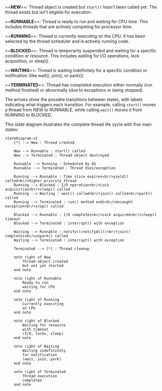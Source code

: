 
==**NEW**==: Thread object is created but `start()` hasn't been called yet. The thread exists but isn't eligible for execution.

==**RUNNABLE**==: Thread is ready to run and waiting for CPU time. This includes threads that are actively competing for processor time.

==**RUNNING**==: Thread is currently executing on the CPU. It has been selected by the thread scheduler and is actively running code.

==**BLOCKED**==: Thread is temporarily suspended and waiting for a specific condition or resource. This includes waiting for I/O operations, lock acquisition, or sleep().

==**WAITING**==: Thread is waiting indefinitely for a specific condition or notification (like wait(), join(), or park()).

==**TERMINATED**==: Thread has completed execution either normally (run method finished) or abnormally (due to exceptions or being stopped).

The arrows show the possible transitions between states, with labels indicating what triggers each transition. For example, calling `start()` moves a thread from NEW to RUNNABLE, while calling `wait()` moves it from RUNNING to BLOCKED.


This state diagram illustrates the complete thread life cycle with five main states:

```mermaid
stateDiagram-v2
    [*] --> New : Thread created
    
    New --> Runnable : start() called
    New --> Terminated : Thread object destroyed
    
    Runnable --> Running : Scheduled by OS
    Runnable --> Terminated : Thread dies/exception
    
    Running --> Runnable : Time slice expires<br/>yield() called<br/>Higher priority thread
    Running --> Blocked : I/O operation<br/>Lock acquisition<br/>sleep() called
    Running --> Waiting : wait() called<br/>join() called<br/>park() called
    Running --> Terminated : run() method ends<br/>Uncaught exception<br/>stop() called
    
    Blocked --> Runnable : I/O completes<br/>Lock acquired<br/>sleep() timeout
    Blocked --> Terminated : interrupt() with exception
    
    Waiting --> Runnable : notify()/notifyAll()<br/>join() completes<br/>unpark() called
    Waiting --> Terminated : interrupt() with exception
    
    Terminated --> [*] : Thread cleanup
    
    note right of New
        Thread object created
        but not yet started
    end note
    
    note right of Runnable
        Ready to run
        waiting for CPU
    end note
    
    note right of Running
        Currently executing
        on CPU
    end note
    
    note right of Blocked
        Waiting for resource
        with timeout
        (I/O, locks, sleep)
    end note
    
    note right of Waiting
        Waiting indefinitely
        for notification
        (wait, join, park)
    end note
    
    note right of Terminated
        Thread execution
        completed
    end note
```

